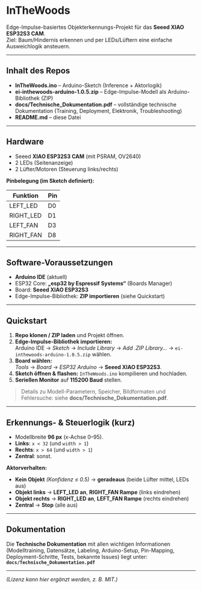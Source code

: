 # InTheWoods

Edge-Impulse-basiertes Objekterkennungs-Projekt für das **Seeed XIAO ESP32S3 CAM**.  
Ziel: Baum/Hindernis erkennen und per LEDs/Lüftern eine einfache Ausweichlogik ansteuern.

---

## Inhalt des Repos

- **InTheWoods.ino** – Arduino-Sketch (Inference + Aktorlogik)
- **ei-inthewoods-arduino-1.0.5.zip** – Edge-Impulse-Modell als Arduino-Bibliothek (ZIP)
- **docs/Technische_Dokumentation.pdf** – vollständige technische Dokumentation (Training, Deployment, Elektronik, Troubleshooting)
- **README.md** – diese Datei

---

## Hardware

- Seeed **XIAO ESP32S3 CAM** (mit PSRAM, OV2640)
- 2 LEDs (Seitenanzeige)
- 2 Lüfter/Motoren (Steuerung links/rechts)

**Pinbelegung (im Sketch definiert):**

| Funktion     | Pin |
|--------------|-----|
| LEFT_LED     | D0  |
| RIGHT_LED    | D1  |
| LEFT_FAN     | D3  |
| RIGHT_FAN    | D8  |

---

## Software-Voraussetzungen

- **Arduino IDE** (aktuell)
- ESP32 Core: **„esp32 by Espressif Systems“** (Boards Manager)
- Board: **Seeed XIAO ESP32S3**
- Edge-Impulse-Bibliothek: **ZIP importieren** (siehe Quickstart)

---

## Quickstart

1. **Repo klonen / ZIP laden** und Projekt öffnen.  
2. **Edge-Impulse-Bibliothek importieren:**  
   Arduino IDE → *Sketch* → *Include Library* → *Add .ZIP Library…* → `ei-inthewoods-arduino-1.0.5.zip` wählen.  
3. **Board wählen:**  
   *Tools* → *Board* → *ESP32 Arduino* → **Seeed XIAO ESP32S3**.  
4. **Sketch öffnen & flashen:** `InTheWoods.ino` kompilieren und hochladen.  
5. **Seriellen Monitor** auf **115200 Baud** stellen.

> Details zu Modell-Parametern, Speicher, Bildformaten und Fehlersuche: siehe **docs/Technische_Dokumentation.pdf**.

---

## Erkennungs- & Steuerlogik (kurz)

- Modellbreite **96 px** (x-Achse 0–95).  
- **Links**: `x < 32` (und `width > 1`)  
- **Rechts**: `x > 64` (und `width > 1`)  
- **Zentral**: sonst.

**Aktorverhalten:**

- **Kein Objekt** *(Konfidenz ≤ 0.5)* → **geradeaus** (beide Lüfter mittel, LEDs aus)  
- **Objekt links** → **LEFT_LED an**, **RIGHT_FAN Rampe** (links eindrehen)  
- **Objekt rechts** → **RIGHT_LED an**, **LEFT_FAN Rampe** (rechts eindrehen)  
- **Zentral** → **Stop** (alle aus)

---

## Dokumentation

Die **Technische Dokumentation** mit allen wichtigen Informationen (Modelltraining, Datensätze, Labeling, Arduino-Setup, Pin-Mapping, Deployment-Schritte, Tests, bekannte Issues) liegt unter:  
**`docs/Technische_Dokumentation.pdf`**

---


*(Lizenz kann hier ergänzt werden, z. B. MIT.)*
